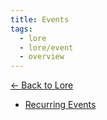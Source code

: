 ```yaml
---
title: Events
tags:
  - lore
  - lore/event
  - overview
---
```


[<- Back to Lore](../index.md)

- [Recurring Events](recurring/index.md)
